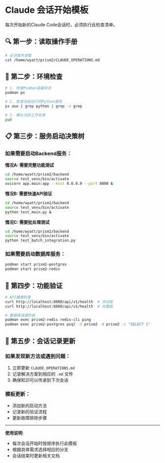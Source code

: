 # Claude 会话开始模板

每次开始新的Claude Code会话时，必须执行此检查清单。

## 🔍 第一步：读取操作手册
```bash
# 必须首先读取
cat /home/wyatt/prism2/CLAUDE_OPERATIONS.md
```

## 🚀 第二步：环境检查
```bash
# 1. 检查Podman容器状态
podman ps

# 2. 检查当前运行的Python服务
ps aux | grep python | grep -v grep

# 3. 确认当前工作目录
pwd
```

## 📋 第三步：服务启动决策树

### 如果需要启动Backend服务：

**情况A: 需要完整功能测试**
```bash
cd /home/wyatt/prism2/backend
source test_venv/bin/activate
uvicorn app.main:app --host 0.0.0.0 --port 8000 &
```

**情况B: 需要快速API验证**
```bash
cd /home/wyatt/prism2/backend
source test_venv/bin/activate
python test_main.py &
```

**情况C: 需要批处理测试**
```bash
cd /home/wyatt/prism2/backend
source test_venv/bin/activate
python test_batch_integration.py
```

### 如果需要启动数据库服务：
```bash
podman start prism2-postgres
podman start prism2-redis
```

## 🎯 第四步：功能验证
```bash
# API健康检查
curl http://localhost:8080/api/v1/health  # 测试版
curl http://localhost:8000/api/v1/health  # 完整版

# 数据库连接检查
podman exec prism2-redis redis-cli ping
podman exec prism2-postgres psql -U prism2 -d prism2 -c "SELECT 1"
```

## 📝 第五步：会话记录更新

### 如果发现新方法或遇到问题：
1. 立即更新 `CLAUDE_OPERATIONS.md`
2. 记录解决方案到相应的 `.md` 文件
3. 确保知识可以传承到下次会话

### 模板更新：
- 添加新的启动方法
- 记录新的验证流程
- 更新故障排除步骤

---

**使用说明**:
- 每次会话开始时按顺序执行此模板
- 根据具体需求选择相应的分支
- 会话结束时更新相关文档